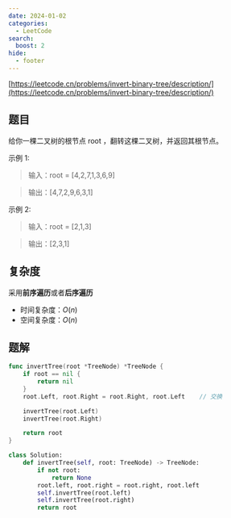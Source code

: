 ```yaml
---
date: 2024-01-02
categories:
  - LeetCode
search:
  boost: 2
hide:
  - footer
---
```


[https://leetcode.cn/problems/invert-binary-tree/description/](https://leetcode.cn/problems/invert-binary-tree/description/)

## 题目

给你一棵二叉树的根节点 root ，翻转这棵二叉树，并返回其根节点。

示例 1:

> 输入：root = [4,2,7,1,3,6,9]

> 输出：[4,7,2,9,6,3,1]

示例 2:

> 输入：root = [2,1,3]

> 输出：[2,3,1]

## 复杂度

采用**前序遍历**或者**后序遍历**

- 时间复杂度：$O(n)$
- 空间复杂度：$O(n)$

## 题解

```go title="Go"
func invertTree(root *TreeNode) *TreeNode {
    if root == nil {
        return nil
    }
    root.Left, root.Right = root.Right, root.Left    // 交换

    invertTree(root.Left)
    invertTree(root.Right)

    return root
}
```

```python title="Python"
class Solution:
    def invertTree(self, root: TreeNode) -> TreeNode:
        if not root:
            return None
        root.left, root.right = root.right, root.left
        self.invertTree(root.left)
        self.invertTree(root.right)
        return root
```
